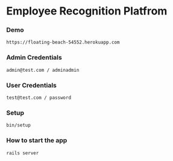 # Employee Recognition Platfrom

### Demo
```
https://floating-beach-54552.herokuapp.com
```

### Admin Credentials
```
admin@test.com / adminadmin
```

### User Credentials
```
test@test.com / password
```

### Setup
```
bin/setup
```

### How to start the app
```
rails server
```
